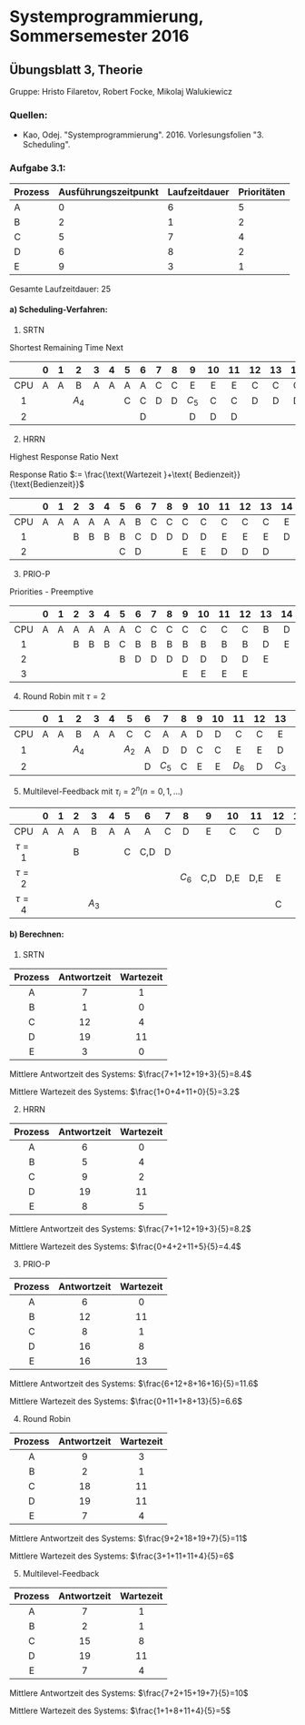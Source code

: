 # Systemprogrammierung, Sommersemester 2016

## Übungsblatt 3, Theorie
Gruppe: Hristo Filaretov, Robert Focke, Mikolaj Walukiewicz

### Quellen:
* Kao, Odej. "Systemprogrammierung". 2016. Vorlesungsfolien "3. Scheduling".

### Aufgabe 3.1:
| Prozess | Ausführungszeitpunkt | Laufzeitdauer | Prioritäten |
|:--------|:---------------------|:--------------|:------------|
|    A    |          0           |        6      |      5      |
|    B    |          2           |        1      |      2      |
|    C    |          5           |        7      |      4      |
|    D    |          6           |        8      |      2      |
|    E    |          9           |        3      |      1      |

Gesamte Laufzeitdauer: 25


#### a) Scheduling-Verfahren:

1. SRTN

Shortest Remaining Time Next

|     |  0  |  1  |  2  |  3  |  4  |  5  |  6  |  7  |  8  |  9  |  10 |  11 |  12 |  13 |  14 |  15 |  16 |  17 |  18 |  19 |  20 |  21 |  22 |  23 |  24 |
|:---:|:---:|:---:|:---:|:---:|:---:|:---:|:---:|:---:|:---:|:---:|:---:|:---:|:---:|:---:|:---:|:---:|:---:|:---:|:---:|:---:|:---:|:---:|:---:|:---:|:---:|
| CPU |  A  |  A  |  B  |  A  |  A  |  A  |  A  |  C  |  C  |  E  |  E  |  E  |  C  |  C  |  C  |  C  |  C  |  D  |  D  |  D  |  D  |  D  |  D  |  D  |  D  |
|  1  |     |     |$A_4$|     |     |  C  |  C  |  D  |  D  |$C_5$|  C  |  C  |  D  |  D  |  D  |  D  |  D  |     |     |     |     |     |     |     |     |
|  2  |     |     |     |     |     |     |  D  |     |     |  D  |  D  |  D  |     |     |     |     |     |     |     |     |     |     |     |     |     |

2. HRRN

Highest Response Ratio Next

Response Ratio $:= \frac{\text{Wartezeit }+\text{ Bedienzeit}}{\text{Bedienzeit}}$

|     |  0  |  1  |  2  |  3  |  4  |  5  |  6  |  7  |  8  |  9  |  10 |  11 |  12 |  13 |  14 |  15 |  16 |  17 |  18 |  19 |  20 |  21 |  22 |  23 |  24 |
|:---:|:---:|:---:|:---:|:---:|:---:|:---:|:---:|:---:|:---:|:---:|:---:|:---:|:---:|:---:|:---:|:---:|:---:|:---:|:---:|:---:|:---:|:---:|:---:|:---:|:---:|
| CPU |  A  |  A  |  A  |  A  |  A  |  A  |  B  |  C  |  C  |  C  |  C  |  C  |  C  |  C  |  E  |  E  |  E  |  D  |  D  |  D  |  D  |  D  |  D  |  D  |  D  |
|  1  |     |     |  B  |  B  |  B  |  B  |  C  |  D  |  D  |  D  |  D  |  E  |  E  |  E  |  D  |  D  |  D  |     |     |     |     |     |     |     |     |
|  2  |     |     |     |     |     |  C  |  D  |     |     |  E  |  E  |  D  |  D  |  D  |     |     |     |     |     |     |     |     |     |     |     |

3. PRIO-P

Priorities - Preemptive

|     |  0  |  1  |  2  |  3  |  4  |  5  |  6  |  7  |  8  |  9  |  10 |  11 |  12 |  13 |  14 |  15 |  16 |  17 |  18 |  19 |  20 |  21 |  22 |  23 |  24 |
|:---:|:---:|:---:|:---:|:---:|:---:|:---:|:---:|:---:|:---:|:---:|:---:|:---:|:---:|:---:|:---:|:---:|:---:|:---:|:---:|:---:|:---:|:---:|:---:|:---:|:---:|
| CPU |  A  |  A  |  A  |  A  |  A  |  A  |  C  |  C  |  C  |  C  |  C  |  C  |  C  |  B  |  D  |  D  |  D  |  D  |  D  |  D  |  D  |  D  |  E  |  E  |  E  |
|  1  |     |     |  B  |  B  |  B  |  C  |  B  |  B  |  B  |  B  |  B  |  B  |  B  |  D  |  E  |  E  |  E  |  E  |  E  |  E  |  E  |  E  |     |     |     |
|  2  |     |     |     |     |     |  B  |  D  |  D  |  D  |  D  |  D  |  D  |  D  |  E  |     |     |     |     |     |     |     |     |     |     |     |
|  3  |     |     |     |     |     |     |     |     |     |  E  |  E  |  E  |  E  |     |     |     |     |     |     |     |     |     |     |     |     |


4. Round Robin mit $\tau = 2$

|     |  0  |  1  |  2  |  3  |  4  |  5  |  6  |  7  |  8  |  9  |  10 |  11 |  12 |  13 |  14 |  15 |  16 |  17 |  18 |  19 |  20 |  21 |  22 |  23 |  24 |
|:---:|:---:|:---:|:---:|:---:|:---:|:---:|:---:|:---:|:---:|:---:|:---:|:---:|:---:|:---:|:---:|:---:|:---:|:---:|:---:|:---:|:---:|:---:|:---:|:---:|:---:|
| CPU |  A  |  A  |  B  |  A  |  A  |  C  |  C  |  A  |  A  |  D  |  D  |  C  |  C  |  E  |  E  |  D  |  D  |  C  |  C  |  E  |  D  |  D  |  C  |  D  |  D  |
|  1  |     |     |$A_4$|     |     |$A_2$|  A  |  D  |  D  |  C  |  C  |  E  |  E  |  D  |  D  |  C  |  C  |  E  |  E  |  D  |  C  |  C  |$D_2$|     |     |
|  2  |     |     |     |     |     |     |  D  |$C_5$|  C  |  E  |  E  |$D_6$|  D  |$C_3$|  C  |$E_1$|  E  |$D_4$|  D  |$C_1$|     |     |     |     |     |

5. Multilevel-Feedback mit $\tau_i = 2^n ( n = 0, 1, ...)$

|        |  0  |  1  |  2  |  3  |  4  |  5  |  6  |  7  |  8  |  9  |  10 |  11 |  12 |  13 |  14 |  15 |  16 |  17 |  18 |  19 |  20 |  21 |  22 |  23 |  24 |
|:------:|:---:|:---:|:---:|:---:|:---:|:---:|:---:|:---:|:---:|:---:|:---:|:---:|:---:|:---:|:---:|:---:|:---:|:---:|:---:|:---:|:---:|:---:|:---:|:---:|:---:|
| CPU    |  A  |  A  |  A  |  B  |  A  |  A  |  A  |  C  |  D  |  E  |  C  |  C  |  D  |  D  |  E  |  E  |  C  |  C  |  C  |  C  |  D  |  D  |  D  |  D  |  D  |
|$\tau=1$|     |     |  B  |     |     |  C  | C,D |  D  |     |     |     |     |     |     |     |     |     |     |     |     |     |     |     |     |     |
|$\tau=2$|     |     |     |     |     |     |     |     |$C_6$| C,D | D,E | D,E |  E  |  E  |     |     |     |     |     |     |     |     |     |     |     |
|$\tau=4$|     |     |     |$A_3$|     |     |     |     |     |     |     |     |  C  |  C  | C,D | C,D |  D  |  D  |  D  |  D  |     |     |     |     |     |

#### b) Berechnen:

1. SRTN

|Prozess| Antwortzeit | Wartezeit |
|:-----:|:-----------:|:---------:|
|   A   |      7      |     1     |
|   B   |      1      |     0     |
|   C   |     12      |     4     |
|   D   |     19      |    11     |
|   E   |      3      |     0     |

Mittlere Antwortzeit des Systems: $\frac{7+1+12+19+3}{5}=8.4$

Mittlere Wartezeit des Systems: $\frac{1+0+4+11+0}{5}=3.2$

2. HRRN

|Prozess| Antwortzeit | Wartezeit |
|:-----:|:-----------:|:---------:|
|   A   |      6      |     0     |
|   B   |      5      |     4     |
|   C   |      9      |     2     |
|   D   |     19      |    11     |
|   E   |      8      |     5     |

Mittlere Antwortzeit des Systems: $\frac{7+1+12+19+3}{5}=8.2$

Mittlere Wartezeit des Systems: $\frac{0+4+2+11+5}{5}=4.4$

3. PRIO-P

|Prozess| Antwortzeit | Wartezeit |
|:-----:|:-----------:|:---------:|
|   A   |      6      |     0     |
|   B   |     12      |    11     |
|   C   |      8      |     1     |
|   D   |     16      |     8     |
|   E   |     16      |    13     |

Mittlere Antwortzeit des Systems: $\frac{6+12+8+16+16}{5}=11.6$

Mittlere Wartezeit des Systems: $\frac{0+11+1+8+13}{5}=6.6$

4. Round Robin

|Prozess| Antwortzeit | Wartezeit |
|:-----:|:-----------:|:---------:|
|   A   |      9      |     3     |
|   B   |      2      |     1     |
|   C   |     18      |    11     |
|   D   |     19      |    11     |
|   E   |      7      |     4     |

Mittlere Antwortzeit des Systems: $\frac{9+2+18+19+7}{5}=11$

Mittlere Wartezeit des Systems: $\frac{3+1+11+11+4}{5}=6$

5. Multilevel-Feedback 

|Prozess| Antwortzeit | Wartezeit |
|:-----:|:-----------:|:---------:|
|   A   |      7      |     1     |
|   B   |      2      |     1     |
|   C   |     15      |     8     |
|   D   |     19      |    11     |
|   E   |      7      |     4     |

Mittlere Antwortzeit des Systems: $\frac{7+2+15+19+7}{5}=10$

Mittlere Wartezeit des Systems: $\frac{1+1+8+11+4}{5}=5$
